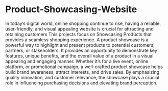# Product-Showcasing-Website 
In today’s digital world, online shopping continue to rise, having a reliable, user-friendly, and visual appealing website is crucial for attracting and retaining customers This projects focus on Showcasing Products that provides a seamless shopping experience.
	A product showcase is a powerful way to highlight and present products to potential customers, partners, or stakeholders. It provides an opportunity to demonstrate key features, unique benefits, and the overall value of a product in a visual appealing and engaging manner. Whether it’s for a live event, online platform, or promotional campaign, a well-crafted product showcase helps build brand awareness, attract interests, and drive sales. By emphasizing quality innovation, and customer relevance, the showcase plays a crucial role in influencing purchasing decisions and elevating brand perception.
